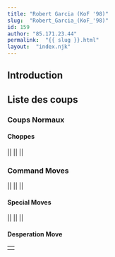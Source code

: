 ```yaml
---
title: "Robert Garcia (KoF '98)"
slug:  "Robert_Garcia_(KoF_'98)"
id: 159
author: "85.171.23.44"
permalink:  "{{ slug }}.html"
layout:  "index.njk"
---
```


## Introduction

## Liste des coups

### Coups Normaux

#### Choppes

||
||
||

### Command Moves

||
||
||

#### Special Moves

||
||
||

#### Desperation Move

|     |
|-----|
|     |
